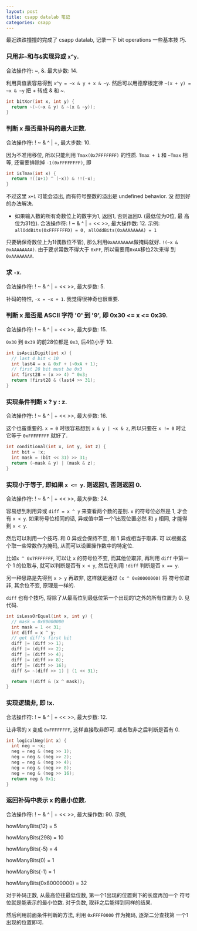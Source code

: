 ```yaml
---
layout: post
title: csapp datalab 笔记
categories: csapp
---
```


最近跌跌撞撞的完成了 csapp datalab, 记录一下 bit operations 一些基本技
巧.

### 只用非`~`和与`&`实现异或 `x^y`.

合法操作符: ~, &. 最大步数: 14.

利用真值表容易得到 `x^y = ~x & y + x & ~y`. 然后可以用德摩根定律
`~(x + y) = ~x & ~y` 把 + 转成 & 和 ~.

```c
int bitXor(int x, int y) {
  return ~(~(~x & y) & ~(x & ~y));
}
```

### 判断 x 是否是补码的最大正数.

合法操作符: ! ~ & ^ \| +, 最大步数: 10.

因为不准用移位, 所以只能利用 `Tmax(0x7FFFFFFF)` 的性质. `Tmax + 1` 和 `~Tmax` 相等, 还需要排除掉 `-1(0xFFFFFFFF)`, 即

```c
int isTmax(int x) {
  return !((x+1) ^ (~x)) & !!(~x);
}
```

不过这里 `x+1` 可能会溢出, 而有符号整数的溢出是 undefined behavior. 没
想到好的办法解决.

- 如果输入数的所有奇数位上的数字为1, 返回1, 否则返回0. (最低位为0位, 最
 高位为31位). 合法操作符: ! ~ & ^ \| + << >>, 最大操作数: 12.
 示例: `allOddBits(0xFFFFFFFD) = 0, allOddBits(0xAAAAAAAA) = 1`

只要确保奇数位上为1(偶数位不管), 那么利用`0xAAAAAAAA`做掩码就好. `!(~x
& 0xAAAAAAAA)`. 由于要求常数不得大于 `0xFF`, 所以需要用`0xAA`移位2次来得
到`0xAAAAAAAA`.

### 求 `-x`.

合法操作符: ! ~ & ^ \| + << >>, 最大步数: 5.

补码的特性, `-x = ~x + 1`. 我觉得很神奇也很重要.

### 判断 x 是否是 ASCII 字符 '0' 到 '9', 即 0x30 <= x <= 0x39.

合法操作符: ! ~ & ^ \| + << >>, 最大步数: 15.

`0x30` 到 `0x39` 的前28位都是 `0x3`, 后4位小于 10.

```c
int isAsciiDigit(int x) {
  // last 4 bit < 10
  int last4 = x & 0xF + (~0xA + 1);
  // first 28 bit must be 0x3
  int first28 = (x >> 4) ^ 0x3;
  return !first28 & (last4 >> 31);
}
```

### 实现条件判断 x ? y : z.

合法操作符: ! ~ & ^ \| + << >>, 最大步数: 16.

这个也蛮重要的. `x = 0` 时很容易想到 `x & y | ~x & z`, 所以只要在 `x
!= 0` 时让它等于 `0xFFFFFFFF` 就好了.

```c
int conditional(int x, int y, int z) {
  int bit = !x;
  int mask = (bit << 31) >> 31;
  return (~mask & y) | (mask & z);
}
```

### 实现小于等于, 即如果 `x <= y`. 则返回1, 否则返回 0.

合法操作符: ! ~ & ^ \| + << >>, 最大步数: 24.

容易想到利用异或 `diff = x ^ y` 来查看两个数的差别. `x` 的符号位必然是
1, 才会有 `x < y`. 如果符号位相同的话, 异或值中第一个1出现位置必然
和 `y` 相同, 才能得到 `x < y`.

然后可以利用一个技巧. 和 0 异或会保持不变, 和 1 异或相当于取非. 可
以根据这个取一些常数作为掩码, 从而可以设置操作数中的特定位.

比如`x ^ 0x7FFFFFFF`, 可以让 `x` 的符号位不变, 而其他位取非, 再利用
`diff` 中第一个 1 的位取与, 就可以判断是否有 `x < y`, 然后在利用
`!diff` 判断是否 `x == y`.

另一种思路是先得到 `x > y` 再取非, 这样就是通过 `(x ^ 0x80000000)` 将
符号位取非, 其余位不变, 原理是一样的.

`diff` 也有个技巧, 将除了从最高位到最低位第一个出现的1之外的所有位置为
0. 见代码.

```c
int isLessOrEqual(int x, int y) {
  // mask = 0x80000000
  int mask = 1 << 31;
  int diff = x ^ y;
  // get diff's first bit
  diff |= (diff >> 1);
  diff |= (diff >> 2);
  diff |= (diff >> 4);
  diff |= (diff >> 8);
  diff |= (diff >> 16);
  diff &= ~(diff >> 1) | (1 << 31);

  return !(diff & (x ^ mask));
}
```

### 实现逻辑非, 即 !x.

合法操作符: ! ~ & ^ \| + << >>, 最大步数: 12.

让非零的 x 变成 `0xFFFFFFFF`, 这样直接取非即可. 或者取非之后判断是否有
0.

```c
int logicalNeg(int x) {
  int neg = ~x;
  neg = neg & (neg >> 1);
  neg = neg & (neg >> 2);
  neg = neg & (neg >> 4);
  neg = neg & (neg >> 8);
  neg = neg & (neg >> 16);
  return neg & 0x1;
}
```

### 返回补码中表示 x 的最小位数.

合法操作符: ! ~ & ^ \| + << >>, 最大操作数: 90. 示例,

howManyBits(12) = 5

howManyBits(298) = 10

howManyBits(-5) = 4

howManyBits(0)  = 1

howManyBits(-1) = 1

howManyBits(0x80000000) = 32

对于补码正数, 从最高位往最低位数, 第一个1出现的位置剩下的长度再加一个
符号位就是能表示的最小位数. 对于负数, 取非之后能得到同样的结果.

然后利用前面条件判断的方法, 利用 `0xFFFF0000` 作为掩码, 逐渐二分查找第
一个1出现的位置即可.
